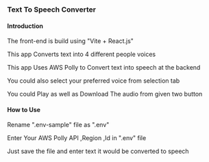 <h3>Text To Speech Converter</h3>
<h4>Introduction</h4>
<p>The front-end is build using "Vite + React.js"</p>
<p>This app Converts text into 4 different people voices </p>
<p>This app Uses AWS Polly to Convert text into speech at the backend</p>
<p>You could also select your preferred voice from selection tab</p>
<p>You could Play as well as Download The audio from given two button </p>
<h4>How to Use</h4>
<p>Rename ".env-sample" file as ".env"</p>
<p>Enter Your AWS Polly API ,Region ,Id in ".env" file</p>
<p>Just save the file and enter text it would be converted to speech</p>
